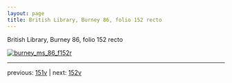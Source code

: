 ```yaml
---
layout: page
title: British Library, Burney 86, folio 152 recto
---
```


British Library, Burney 86, folio 152 recto

[![burney_ms_86_f152r](http://www.homermultitext.org/iipsrv?IIIF=/project/homer/pyramidal/deepzoom/bl/burney86imgs/v1/burney_ms_86_f152r.tif/full/800,/0/default.jpg)](http://www.homermultitext.org/ict2/?urn=urn:cite2:bl:burney86imgs.v1:burney_ms_86_f152r) 

---

previous:  [151v](../151v/) | next: [152v](../152v/)